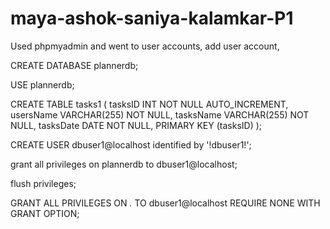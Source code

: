 # maya-ashok-saniya-kalamkar-P1

<!-- These are the SQL statements for creating database (called planner db) and table (called tasks1). You have to copy it into the SQL tab in localhost/phpmyadmin. Then highlight all the code and press go. -->

<!-- Used w3schools information on SQL Create DB and SQL Create Table to create plannerdb and tasks1 from lines 11-21. -->

<!-- Got lines 23-26 from localhost/phpmyadmin user accounts tab by practicing adding a new user -->

Used phpmyadmin and went to user accounts, add user account,

CREATE DATABASE plannerdb;

USE plannerdb;

CREATE TABLE tasks1 (
tasksID INT NOT NULL AUTO_INCREMENT,
usersName VARCHAR(255) NOT NULL,
tasksName VARCHAR(255) NOT NULL,
tasksDate DATE NOT NULL,
PRIMARY KEY (tasksID)
);

CREATE USER dbuser1@localhost identified by '!dbuser1!';

grant all privileges on plannerdb to dbuser1@localhost;

flush privileges;

GRANT ALL PRIVILEGES ON _._ TO dbuser1@localhost REQUIRE NONE WITH GRANT OPTION;

